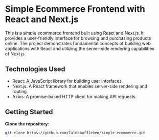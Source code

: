 # Simple Ecommerce Frontend with React and Next.js

This is a simple ecommerce frontend built using React and Next.js. It provides a user-friendly interface for browsing and purchasing products online. The project demonstrates fundamental concepts of building web applications with React and utilizing the server-side rendering capabilities of Next.js.

## Technologies Used

- React: A JavaScript library for building user interfaces.
- Next.js: A React framework that enables server-side rendering and routing.
- Axios: A promise-based HTTP client for making API requests.

## Getting Started

**Clone the repository:**

   ```bash
   git clone https://github.com/Calebbuffleben/simple-ecommerce.git
